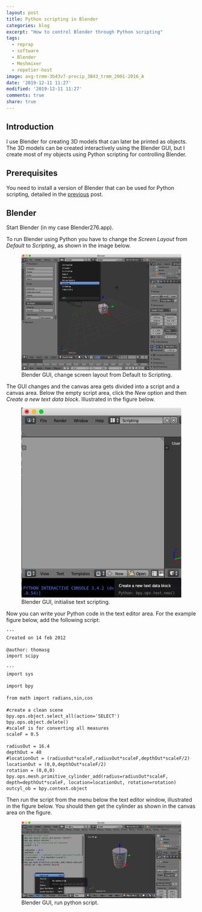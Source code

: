 ```yaml
---
layout: post
title: Python scripting in Blender
categories: blog
excerpt: "How to control Blender through Python scripting"
tags:
  - reprap
  - software
  - Blender
  - Meshmixer
  - repetier-host
image: avg-trmm-3b43v7-precip_3B43_trmm_2001-2016_A
date: '2019-12-11 11:27'
modified: '2019-12-11 11:27'
comments: true
share: true
---
```


## Introduction

I use <span class='app'>Blender</span> for creating 3D models that can later be printed as objects. The 3D models can be created interactively using the <span class='app'>Blender</span> GUI, but I create most of my objects using Python scripting for controlling <span class='app'>Blender</span>.

## Prerequisites

You need to install a version of <span class='app'>Blender</span> that can be used for Python scripting, detailed in the [previous](../reprap-software/) post.

## Blender

Start <span class='app'>Blender</span> (in my case Blender276.app).

To run <span class='app'>Blender</span> using Python you have to change the _Screen Layout_ from _Default_ to _Scripting_, as shown in the image below.

<figure>
<img src="../../images/blender-python01.png">
<figcaption> Blender GUI, change screen layout from Default to Scripting.</figcaption>
</figure>

The GUI changes and the canvas area gets divided into a script and a canvas area. Below the empty script area, click the _New_ option and then _Create a new text data block_. Illustrated in the figure below.

<figure>
<img src="../../images/blender-python02.png">
<figcaption> Blender GUI, initialise text scripting.</figcaption>
</figure>

Now you can write your Python code in the text editor area. For the example figure below, add the following script:

```
'''
Created on 14 feb 2012

@author: thomasg
import scipy

'''
import sys

import bpy

from math import radians,sin,cos

#create a clean scene
bpy.ops.object.select_all(action='SELECT')
bpy.ops.object.delete()
#scaleF is for converting all measures
scaleF = 0.5

radiusOut = 16.4
depthOut = 40
#locationOut = (radiusOut*scaleF,radiusOut*scaleF,depthOut*scaleF/2)
locationOut = (0,0,depthOut*scaleF/2)
rotation = (0,0,0)
bpy.ops.mesh.primitive_cylinder_add(radius=radiusOut*scaleF, depth=depthOut*scaleF, location=locationOut, rotation=rotation)
outcyl_ob = bpy.context.object
```

Then run the script from the menu below the text editor window, illustrated in the figure below. You should then get the cylinder as shown in the canvas area on the figure.

<figure>
<img src="../../images/blender-python03.png">
<figcaption> Blender GUI, run python script.</figcaption>
</figure>
